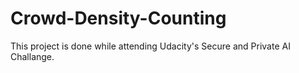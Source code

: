 # Crowd-Density-Counting
This project is done while attending Udacity's Secure and Private AI Challange.
